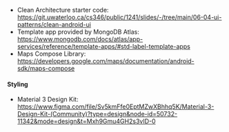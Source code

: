 * Clean Architecture starter code: https://git.uwaterloo.ca/cs346/public/1241/slides/-/tree/main/06-04-ui-patterns/clean-android-ui
* Template app provided by MongoDB Atlas: https://www.mongodb.com/docs/atlas/app-services/reference/template-apps/#std-label-template-apps
* Maps Compose Library: https://developers.google.com/maps/documentation/android-sdk/maps-compose

#### Styling
* Material 3 Design Kit: https://www.figma.com/file/Sv5kmFfe0EptMZwXBhhq5K/Material-3-Design-Kit-(Community)?type=design&node-id=50732-11342&mode=design&t=Mxh9Gmu4GH2s3vID-0